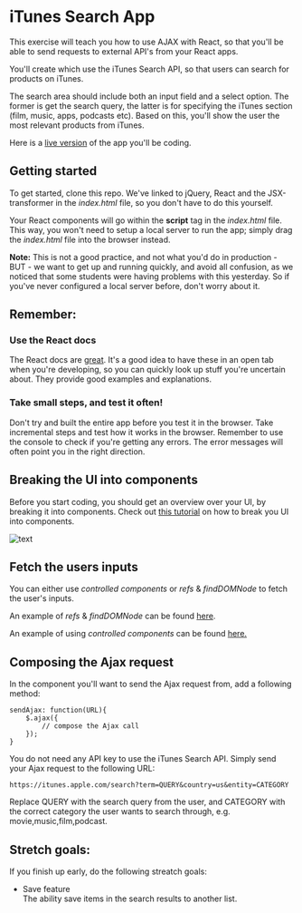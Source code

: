 # iTunes Search App

This exercise will teach you how to use AJAX with React, so that you'll be able to send requests to external API's from your React apps. 

You'll create which use the iTunes Search API, so that users can search for products on iTunes.

The search area should include both an input field and a select option. The former is get the search query, the latter is for specifying the iTunes section (film, music, apps, podcasts etc). Based on this, you'll show the user the most relevant products from iTunes.

Here is a [live version](http://reactforbeginners.github.io/exercise2-itunesapi/) of the app you'll be coding.

## Getting started

To get started, clone this repo. We've linked to jQuery, React and the JSX-transformer in the *index.html* file, so you don't have to do this yourself.  

Your React components will go within the **script** tag in the *index.html* file. This way, you won't need to setup a local server to run the app; simply drag the *index.html* file into the browser instead. 

**Note:** This is not a good practice, and not what you'd do in production - BUT - we want to get up and running quickly, and avoid all confusion, as we noticed that some students were having problems with this yesterday. So if you've never configured a local server before, don't worry about it.

## Remember:

### Use the React docs 
The React docs are [great](https://facebook.github.io/react/docs/getting-started.html). It's a good idea to have these in an open tab when you're developing, so you can quickly look up stuff you're uncertain about. They provide good examples and explanations.

### Take small steps, and test it often!

Don't try and built the entire app before you test it in the browser. Take incremental steps and test how it works in the browser. Remember to use the console to check if you're getting any errors. The error messages will often point you in the right direction.

## Breaking the UI into components

Before you start coding, you should get an overview over your UI, by breaking it into components. Check out [this tutorial](http://facebook.github.io/react/docs/thinking-in-react.html#step-1-break-the-ui-into-a-component-hierarchy) on how to break you UI into components.

![text](https://github.com/ReactForBeginners/exercise2-itunesapi/blob/gh-pages/ui.png?raw=true)

## Fetch the users inputs

You can either use *controlled components* or *refs* & *findDOMNode* to fetch the user's inputs.  

An example of *refs* & *findDOMNode* can be found [here](https://github.com/ReactForBeginners/course-overview/tree/master/lecture1#controlled-components). 

An example of using *controlled components* can be found [here.](https://github.com/ReactForBeginners/course-overview/tree/master/lecture1#refs-and-finddomnode)

## Composing the Ajax request

In the component you'll want to send the Ajax request from, add a following method:

	sendAjax: function(URL){
		$.ajax({
			// compose the Ajax call
		});
	}


You do not need any API key to use the iTunes Search API. Simply send your Ajax request to the following URL:

	https://itunes.apple.com/search?term=QUERY&country=us&entity=CATEGORY

Replace QUERY with the search query from the user, and CATEGORY with the correct category the user wants to search through, e.g. movie,music,film,podcast.

## Stretch goals:

If you finish up early, do the following streatch goals:

* Save feature  
The ability save items in the search results to another list.